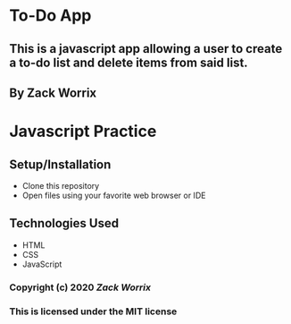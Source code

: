 # To-Do App

## This is a javascript app allowing a user to create a to-do list and delete items from said list. 

## By Zack Worrix

# Javascript Practice

## Setup/Installation

* Clone this repository
* Open files using your favorite web browser or IDE

## Technologies Used

* HTML
* CSS
* JavaScript

### Copyright (c) 2020 **_Zack Worrix_**
### This is licensed under the MIT license
